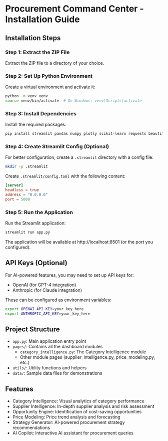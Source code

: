 # Procurement Command Center - Installation Guide

## Installation Steps

### Step 1: Extract the ZIP File
Extract the ZIP file to a directory of your choice.

### Step 2: Set Up Python Environment

Create a virtual environment and activate it:

```bash
python -m venv venv
source venv/bin/activate  # On Windows: venv\Scripts\activate
```

### Step 3: Install Dependencies

Install the required packages:

```bash
pip install streamlit pandas numpy plotly scikit-learn requests beautifulsoup4 trafilatura anthropic openai pillow
```

### Step 4: Create Streamlit Config (Optional)

For better configuration, create a `.streamlit` directory with a config file:

```bash
mkdir -p .streamlit
```

Create `.streamlit/config.toml` with the following content:

```toml
[server]
headless = true
address = "0.0.0.0"
port = 5000
```

### Step 5: Run the Application

Run the Streamlit application:

```bash
streamlit run app.py
```

The application will be available at http://localhost:8501 (or the port you configured).

## API Keys (Optional)

For AI-powered features, you may need to set up API keys for:
- OpenAI (for GPT-4 integration)
- Anthropic (for Claude integration)

These can be configured as environment variables:
```bash
export OPENAI_API_KEY=your_key_here
export ANTHROPIC_API_KEY=your_key_here
```

## Project Structure

- `app.py`: Main application entry point
- `pages/`: Contains all the dashboard modules
  - `category_intelligence.py`: The Category Intelligence module
  - Other module pages (supplier_intelligence.py, price_modeling.py, etc.)
- `utils/`: Utility functions and helpers
- `data/`: Sample data files for demonstrations

## Features

- Category Intelligence: Visual analytics of category performance
- Supplier Intelligence: In-depth supplier analysis and risk assessment
- Opportunity Engine: Identification of cost-saving opportunities
- Price Modeling: Price trend analysis and forecasting
- Strategy Generator: AI-powered procurement strategy recommendations
- AI Copilot: Interactive AI assistant for procurement queries